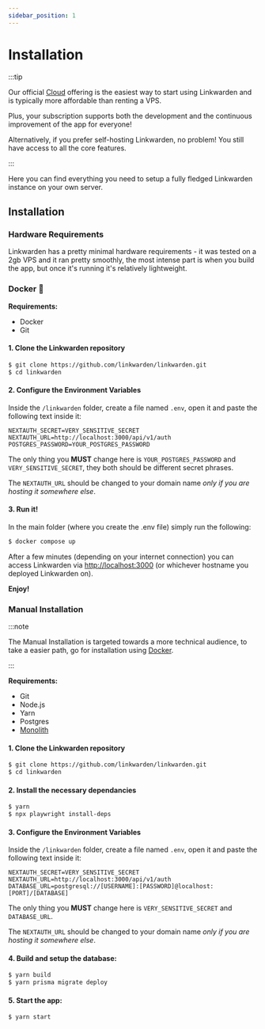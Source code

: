 ```yaml
---
sidebar_position: 1
---
```


# Installation

:::tip

Our official [Cloud](https://linkwarden.app/#pricing) offering is the easiest way to start using Linkwarden and is typically more affordable than renting a VPS.

Plus, your subscription supports both the development and the continuous improvement of the app for everyone!

Alternatively, if you prefer self-hosting Linkwarden, no problem! You still have access to all the core features.

:::

Here you can find everything you need to setup a fully fledged Linkwarden instance on your own server.

## Installation

### Hardware Requirements

Linkwarden has a pretty minimal hardware requirements - it was tested on a 2gb VPS and it ran pretty smoothly, the most intense part is when you build the app, but once it's running it's relatively lightweight.

### Docker 🐋

**Requirements:**

- Docker
- Git

#### 1. Clone the Linkwarden repository

```bash
$ git clone https://github.com/linkwarden/linkwarden.git
$ cd linkwarden
```

#### 2. Configure the Environment Variables

Inside the `/linkwarden` folder, create a file named `.env`, open it and paste the following text inside it:

```
NEXTAUTH_SECRET=VERY_SENSITIVE_SECRET
NEXTAUTH_URL=http://localhost:3000/api/v1/auth
POSTGRES_PASSWORD=YOUR_POSTGRES_PASSWORD
```

The only thing you **MUST** change here is `YOUR_POSTGRES_PASSWORD` and `VERY_SENSITIVE_SECRET`, they both should be different secret phrases.

The `NEXTAUTH_URL` should be changed to your domain name _only if you are hosting it somewhere else_.

#### 3. Run it!

In the main folder (where you create the .env file) simply run the following:

```bash
$ docker compose up
```

After a few minutes (depending on your internet connection) you can access Linkwarden via [http://localhost:3000](http://localhost:3000) (or whichever hostname you deployed Linkwarden on).

**Enjoy!**

### Manual Installation

:::note

The Manual Installation is targeted towards a more technical audience, to take a easier path, go for installation using [Docker](/self-hosting/installation#docker-).

:::

**Requirements:**

- Git
- Node.js
- Yarn
- Postgres
- [Monolith](https://github.com/Y2Z/monolith)

#### 1. Clone the Linkwarden repository

```bash
$ git clone https://github.com/linkwarden/linkwarden.git
$ cd linkwarden
```

#### 2. Install the necessary dependancies

```bash
$ yarn
$ npx playwright install-deps
```

#### 3. Configure the Environment Variables

Inside the `/linkwarden` folder, create a file named `.env`, open it and paste the following text inside it:

```
NEXTAUTH_SECRET=VERY_SENSITIVE_SECRET
NEXTAUTH_URL=http://localhost:3000/api/v1/auth
DATABASE_URL=postgresql://[USERNAME]:[PASSWORD]@localhost:[PORT]/[DATABASE]
```

The only thing you **MUST** change here is `VERY_SENSITIVE_SECRET` and `DATABASE_URL`.

The `NEXTAUTH_URL` should be changed to your domain name _only if you are hosting it somewhere else_.

#### 4. Build and setup the database:

```bash
$ yarn build
$ yarn prisma migrate deploy
```

#### 5. Start the app:

```bash
$ yarn start
```
